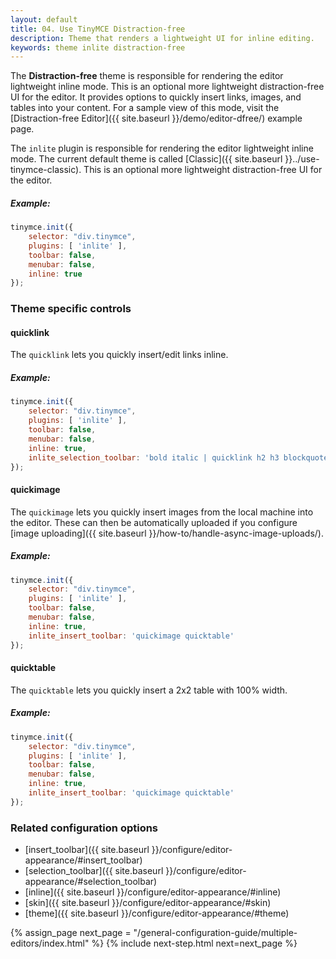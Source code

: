 ```yaml
---
layout: default
title: 04. Use TinyMCE Distraction-free
description: Theme that renders a lightweight UI for inline editing.
keywords: theme inlite distraction-free
---
```


The **Distraction-free** theme is responsible for rendering the editor lightweight inline mode. This is an optional more lightweight distraction-free UI for the editor. It provides options to quickly insert links, images, and tables into your content. For a sample view of this mode, visit the [Distraction-free Editor]({{ site.baseurl }}/demo/editor-dfree/) example page.

The `inlite` plugin is responsible for rendering the editor lightweight inline mode. The current default theme is called [Classic]({{ site.baseurl }}../use-tinymce-classic). This is an optional more lightweight distraction-free UI for the editor.

##### Example:

```js
tinymce.init({
    selector: "div.tinymce",
    plugins: [ 'inlite' ],
    toolbar: false,
    menubar: false,
    inline: true
});
```

### Theme specific controls

#### quicklink

The `quicklink` lets you quickly insert/edit links inline.

##### Example:

```js
tinymce.init({
    selector: "div.tinymce",
    plugins: [ 'inlite' ],
    toolbar: false,
    menubar: false,
    inline: true,
    inlite_selection_toolbar: 'bold italic | quicklink h2 h3 blockquote'
});
```

#### quickimage

The `quickimage` lets you quickly insert images from the local machine into the editor. These can then be automatically uploaded if you configure [image uploading]({{ site.baseurl }}/how-to/handle-async-image-uploads/).

##### Example:

```js
tinymce.init({
    selector: "div.tinymce",
    plugins: [ 'inlite' ],
    toolbar: false,
    menubar: false,
    inline: true,
    inlite_insert_toolbar: 'quickimage quicktable'
});
```

#### quicktable

The `quicktable` lets you quickly insert a 2x2 table with 100% width.

##### Example:

```js
tinymce.init({
    selector: "div.tinymce",
    plugins: [ 'inlite' ],
    toolbar: false,
    menubar: false,
    inline: true,
    inlite_insert_toolbar: 'quickimage quicktable'
});
```

### Related configuration options

* [insert_toolbar]({{ site.baseurl }}/configure/editor-appearance/#insert_toolbar)
* [selection_toolbar]({{ site.baseurl }}/configure/editor-appearance/#selection_toolbar)
* [inline]({{ site.baseurl }}/configure/editor-appearance/#inline)
* [skin]({{ site.baseurl }}/configure/editor-appearance/#skin)
* [theme]({{ site.baseurl }}/configure/editor-appearance/#theme)


{% assign_page next_page = "/general-configuration-guide/multiple-editors/index.html" %}
{% include next-step.html next=next_page %}